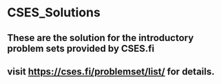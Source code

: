 # CSES_Solutions
## These are the solution for the introductory problem sets provided by CSES.fi
## visit https://cses.fi/problemset/list/ for details.
